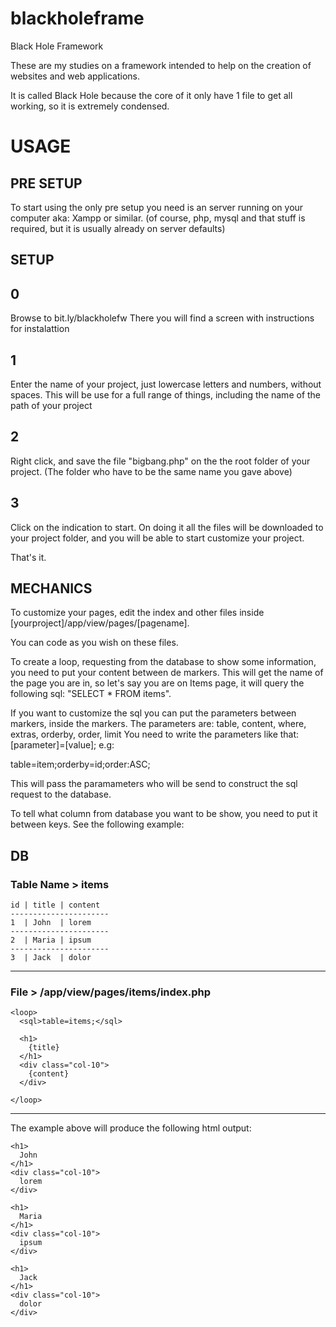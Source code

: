 # blackholeframe
Black Hole Framework

These are my studies on a framework intended to help on the creation of websites and web applications.

It is called Black Hole because the core of it only have 1 file to get all working, so it is extremely condensed.




# USAGE


## PRE SETUP
To start using the only pre setup you need is an server running on your computer aka: Xampp or similar.
(of course, php, mysql and that stuff is required, but it is usually already on server defaults)


## SETUP

## 0
Browse to bit.ly/blackholefw
There you will find a screen with instructions for instalattion

## 1
Enter the name of your project, just lowercase letters and numbers, without spaces.
This will be use for a full range of things, including the name of the path of your project

## 2
Right click, and save the file "bigbang.php" on the the root folder of your project. (The folder who have to be the same name you gave above)

## 3
Click on the indication to start. On doing it all the files will be downloaded to your project folder, and you will be able to start customize your project.

That's it.


## MECHANICS
To customize your pages, edit the index and other files inside [yourproject]/app/view/pages/[pagename].

You can code as you wish on these files.

To create a loop, requesting from the database to show some information, you need to put your content between de <loop></loop> markers. This will get the name of the page you are in, so let's say you are on Items page, it will query the following sql: "SELECT * FROM items".

If you want to customize the sql you can put the parameters between <sql></sql> markers, inside the <loop></loop> markers.
The parameters are: table, content, where, extras, orderby, order, limit
You need to write the parameters like that: [parameter]=[value];
e.g:

<loop>
 <sql>table=item;orderby=id;order:ASC;</sql>
</loop>

This will pass the paramameters who will be send to construct the sql request to the database.

To tell what column from database you want to be show, you need to put it between keys.
See the following example:

## DB
### Table Name > items

```
id | title | content
----------------------
1  | John  | lorem
----------------------
2  | Maria | ipsum
----------------------
3  | Jack  | dolor
```

----------------------------------------------------

### File > /app/view/pages/items/index.php

```
<loop>
  <sql>table=items;</sql>

  <h1>
    {title}
  </h1>
  <div class="col-10">
    {content}
  </div>

</loop>
```
----------------------------------------------------

The example above will produce the following html output:
```
<h1>
  John
</h1>
<div class="col-10">
  lorem
</div>

<h1>
  Maria
</h1>
<div class="col-10">
  ipsum
</div>

<h1>
  Jack
</h1>
<div class="col-10">
  dolor
</div>
```
